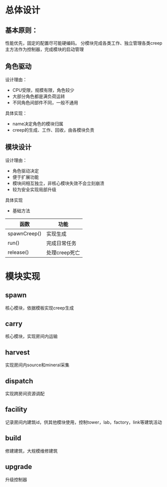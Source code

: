# 总体设计
## 基本原则：
性能优先，固定的配置尽可能硬编码。
分模块完成各类工作、独立管理各类creep
主方法作为控制器，完成模块的启动管理

## 角色驱动
设计理由：
- CPU受限，规模有限，角色较少
- 大部分角色都是满负荷运转
- 不同角色间部件不同，一般不通用

具体实现：
- name决定角色的模块归属
- creep的生成、工作、回收，由各模块负责

## 模块设计
设计理由：
- 角色驱动决定
- 便于扩展功能
- 模块间相互独立，非核心模块失效不会立刻崩溃
- 较为安全实现局部升级

具体实现
- 基础方法


函数|功能
-|-
spawnCreep()|实现生成
run()|完成日常任务
release()|处理creep死亡

# 模块实现
## spawn
核心模块，依据模板实现creep生成

## carry
核心模块，实现房间内运输

## harvest
实现房间内source和mineral采集

## dispatch
实现跨房间资源调配

## facility
记录房间内建筑id，供其他模块使用，控制tower，lab，factory，link等建筑活动

## build
修建建筑，大规模维修建筑

## upgrade
升级控制器
